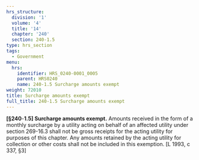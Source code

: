 ```yaml
---
hrs_structure:
  division: '1'
  volume: '4'
  title: '14'
  chapter: '240'
  section: 240-1.5
type: hrs_section
tags:
  - Government
menu:
  hrs:
    identifier: HRS_0240-0001_0005
    parent: HRS0240
    name: 240-1.5 Surcharge amounts exempt
weight: 72010
title: Surcharge amounts exempt
full_title: 240-1.5 Surcharge amounts exempt
---
```

**[§240**-**1.5] Surcharge amounts exempt.** Amounts received in the form of a monthly surcharge by a utility acting on behalf of an affected utility under section 269-16.3 shall not be gross receipts for the acting utility for purposes of this chapter. Any amounts retained by the acting utility for collection or other costs shall not be included in this exemption. [L 1993, c 337, §3]